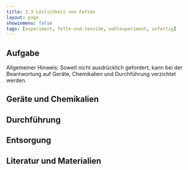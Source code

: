 ```yaml
---
title: 2.3 Löslichkeit von Fetten
layout: page
showinmenu: false
tags: [experiment, fette-und-tenside, wahlexperiment, unfertig]
---
```


## Aufgabe

Allgemeiner Hinweis: Soweit nicht ausdrücklich gefordert, kann bei der Beantwortung auf Geräte, Chemikalien und Durchführung verzichtet werden.

## Geräte und Chemikalien

## Durchführung

## Entsorgung

## Literatur und Materialien
